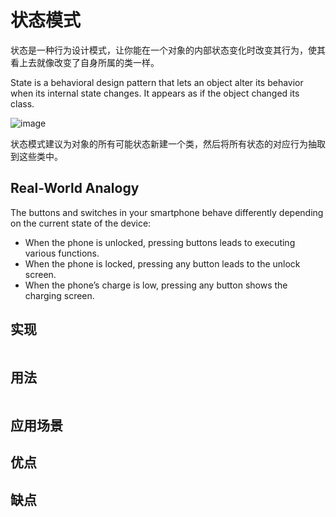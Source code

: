 # 状态模式
状态是一种行为设计模式，让你能在一个对象的内部状态变化时改变其行为，使其看上去就像改变了自身所属的类一样。

State is a behavioral design pattern that lets an object alter its behavior when its internal state changes. It appears as if the object changed its class.

![image](https://user-images.githubusercontent.com/65383410/165517171-0a980878-8ad4-4515-acfb-b014bd839e13.png)

状态模式建议为对象的所有可能状态新建一个类，然后将所有状态的对应行为抽取到这些类中。

## Real-World Analogy
The buttons and switches in your smartphone behave differently depending on the current state of the device:
- When the phone is unlocked, pressing buttons leads to executing various functions.
- When the phone is locked, pressing any button leads to the unlock screen.
- When the phone’s charge is low, pressing any button shows the charging screen.


## 实现

```go

```

## 用法

```go

```

## 应用场景

## 优点

## 缺点
